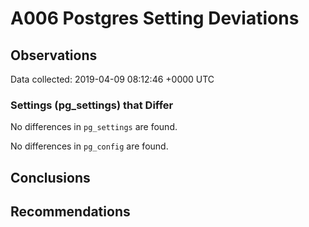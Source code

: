 # A006 Postgres Setting Deviations #

## Observations ##
Data collected: 2019-04-09 08:12:46 +0000 UTC  

### Settings (pg_settings) that Differ ###

No differences in `pg_settings` are found.


No differences in `pg_config` are found.



## Conclusions ##


## Recommendations ##

